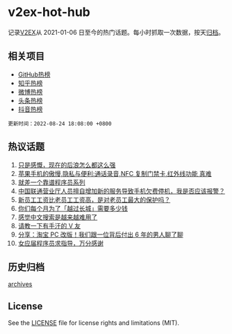 # v2ex-hot-hub

 记录[V2EX](https://www.v2ex.com/)从 2021-01-06 日至今的热门话题。每小时抓取一次数据，按天[归档](archives)。
 
 ## 相关项目

- [GitHub热榜](https://github.com/snaildev/github-hot-hub)
- [知乎热榜](https://github.com/snaildev/zhihu-hot-hub)
- [微博热榜](https://github.com/snaildev/weibo-hot-hub)
- [头条热榜](https://github.com/snaildev/toutiao-hot-hub)
- [抖音热榜](https://github.com/snaildev/douyin-hot-hub)


 `更新时间：2022-08-24 18:08:00 +0800`

## 热议话题

1. [只是感慨，现在的后浪怎么都这么强](https://www.v2ex.com/t/874856)
1. [苹果手机的傲慢,隐私与便利:通话录音,NFC 复制门禁卡,红外线功能 真难](https://www.v2ex.com/t/874862)
1. [就差一个靠谱程序员系列](https://www.v2ex.com/t/874972)
1. [中国联通营业厅人员擅自增加新的服务导致手机欠费停机，我是否应该报警？](https://www.v2ex.com/t/875036)
1. [新员工工资比老员工工资高，是对老员工最大的保护吗？](https://www.v2ex.com/t/874950)
1. [你们每个月为了「越过长城」需要多少钱](https://www.v2ex.com/t/875097)
1. [感觉中文搜索是越来越难用了](https://www.v2ex.com/t/874893)
1. [请教一下有手汗的 V 友](https://www.v2ex.com/t/874989)
1. [分享：淘宝 PC 改版！我们跟一位背后付出 6 年的男人聊了聊](https://www.v2ex.com/t/874992)
1. [女应届程序员求指导，万分感谢](https://www.v2ex.com/t/874918)

## 历史归档

[archives](archives)

## License

See the [LICENSE](LICENSE) file for license rights and limitations (MIT).

